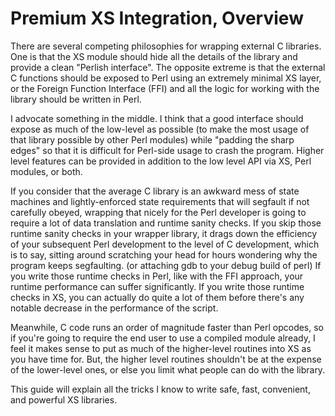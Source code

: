 Premium XS Integration, Overview
================================

There are several competing philosophies for wrapping external C libraries.  One is that
the XS module should hide all the details of the library and provide a clean
"Perlish interface".  The opposite extreme is that the external C functions should be
exposed to Perl using an extremely minimal XS layer, or the Foreign Function Interface
(FFI) and all the logic for working with the library should be written in Perl.

I advocate something in the middle.  I think that a good interface should expose as
much of the low-level as possible (to make the most usage of that library possible by
other Perl modules) while "padding the sharp edges" so that it is difficult for Perl-side
usage to crash the program.  Higher level features can be provided in addition to the low
level API via XS, Perl modules, or both.

If you consider that the average C library is an awkward mess of state machines and
lightly-enforced state requirements that will segfault if not carefully obeyed,
wrapping that nicely for the Perl developer is going to require a lot of data translation
and runtime sanity checks.
If you skip those runtime sanity checks in your wrapper library, it drags down the
efficiency of your subsequent Perl development to the level of C development, which is to
say, sitting around scratching your head for hours wondering why the program keeps
segfaulting. (or attaching gdb to your debug build of perl)
If you write those runtime checks in Perl, like with the FFI approach, your runtime
performance can suffer significantly.
If you write those runtime checks in XS, you can actually do quite a lot of them before
there's any notable decrease in the performance of the script.

Meanwhile, C code runs an order of magnitude faster than Perl opcodes, so if you're going
to require the end user to use a compiled module already, I feel it makes sense to put as
much of the higher-level routines into XS as you have time for.  But, the higher level
routines shouldn't be at the expense of the lower-level ones, or else you limit what
people can do with the library.

This guide will explain all the tricks I know to write safe, fast, convenient, and
powerful XS libraries.

